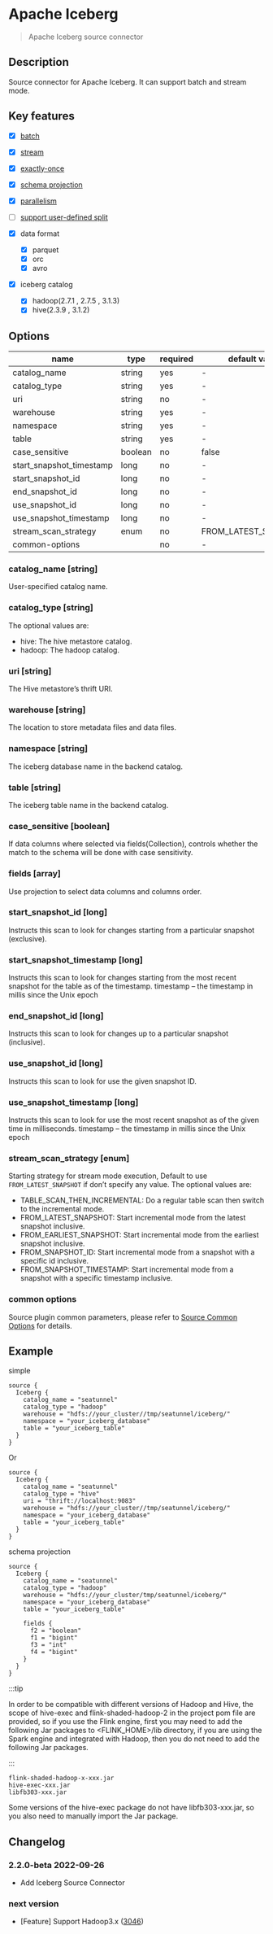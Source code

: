 # Apache Iceberg

> Apache Iceberg source connector

## Description

Source connector for Apache Iceberg. It can support batch and stream mode.

## Key features

- [x] [batch](../../concept/connector-v2-features.md)
- [x] [stream](../../concept/connector-v2-features.md)
- [x] [exactly-once](../../concept/connector-v2-features.md)
- [x] [schema projection](../../concept/connector-v2-features.md)
- [x] [parallelism](../../concept/connector-v2-features.md)
- [ ] [support user-defined split](../../concept/connector-v2-features.md)

- [x] data format
    - [x] parquet
    - [x] orc
    - [x] avro
- [x] iceberg catalog
    - [x] hadoop(2.7.1 , 2.7.5 , 3.1.3)
    - [x] hive(2.3.9 , 3.1.2)

##  Options

| name                     | type    | required | default value        |
| ------------------------ | ------- | -------- | -------------------- |
| catalog_name             | string  | yes      | -                    |
| catalog_type             | string  | yes      | -                    |
| uri                      | string  | no       | -                    |
| warehouse                | string  | yes      | -                    |
| namespace                | string  | yes      | -                    |
| table                    | string  | yes      | -                    |
| case_sensitive           | boolean | no       | false                |
| start_snapshot_timestamp | long    | no       | -                    |
| start_snapshot_id        | long    | no       | -                    |
| end_snapshot_id          | long    | no       | -                    |
| use_snapshot_id          | long    | no       | -                    |
| use_snapshot_timestamp   | long    | no       | -                    |
| stream_scan_strategy     | enum    | no       | FROM_LATEST_SNAPSHOT |
| common-options           |         | no       | -                    |

### catalog_name [string]

User-specified catalog name.

### catalog_type [string]

The optional values are:
- hive: The hive metastore catalog.
- hadoop: The hadoop catalog.

### uri [string]

The Hive metastore’s thrift URI.

### warehouse [string]

The location to store metadata files and data files.

### namespace [string]

The iceberg database name in the backend catalog.

### table [string]

The iceberg table name in the backend catalog.

### case_sensitive [boolean]

If data columns where selected via fields(Collection), controls whether the match to the schema will be done with case sensitivity.

### fields [array]

Use projection to select data columns and columns order.

### start_snapshot_id [long]

Instructs this scan to look for changes starting from a particular snapshot (exclusive).

### start_snapshot_timestamp [long]

Instructs this scan to look for changes starting from  the most recent snapshot for the table as of the timestamp. timestamp – the timestamp in millis since the Unix epoch

### end_snapshot_id [long]

Instructs this scan to look for changes up to a particular snapshot (inclusive).

### use_snapshot_id [long]

Instructs this scan to look for use the given snapshot ID.

### use_snapshot_timestamp [long]

Instructs this scan to look for use the most recent snapshot as of the given time in milliseconds. timestamp – the timestamp in millis since the Unix epoch

### stream_scan_strategy [enum]

Starting strategy for stream mode execution, Default to use `FROM_LATEST_SNAPSHOT` if don’t specify any value.
The optional values are:
- TABLE_SCAN_THEN_INCREMENTAL: Do a regular table scan then switch to the incremental mode.
- FROM_LATEST_SNAPSHOT: Start incremental mode from the latest snapshot inclusive.
- FROM_EARLIEST_SNAPSHOT: Start incremental mode from the earliest snapshot inclusive.
- FROM_SNAPSHOT_ID: Start incremental mode from a snapshot with a specific id inclusive.
- FROM_SNAPSHOT_TIMESTAMP: Start incremental mode from a snapshot with a specific timestamp inclusive.

### common options 

Source plugin common parameters, please refer to [Source Common Options](common-options.md) for details.

## Example

simple

```hocon
source {
  Iceberg {
    catalog_name = "seatunnel"
    catalog_type = "hadoop"
    warehouse = "hdfs://your_cluster//tmp/seatunnel/iceberg/"
    namespace = "your_iceberg_database"
    table = "your_iceberg_table"
  }
}
```
Or

```hocon
source {
  Iceberg {
    catalog_name = "seatunnel"
    catalog_type = "hive"
    uri = "thrift://localhost:9083"
    warehouse = "hdfs://your_cluster//tmp/seatunnel/iceberg/"
    namespace = "your_iceberg_database"
    table = "your_iceberg_table"
  }
}
```

schema projection

```hocon
source {
  Iceberg {
    catalog_name = "seatunnel"
    catalog_type = "hadoop"
    warehouse = "hdfs://your_cluster/tmp/seatunnel/iceberg/"
    namespace = "your_iceberg_database"
    table = "your_iceberg_table"

    fields {
      f2 = "boolean"
      f1 = "bigint"
      f3 = "int"
      f4 = "bigint"
    }
  }
}
```

:::tip

In order to be compatible with different versions of Hadoop and Hive, the scope of hive-exec and flink-shaded-hadoop-2 in the project pom file are provided, so if you use the Flink engine, first you may need to add the following Jar packages to <FLINK_HOME>/lib directory, if you are using the Spark engine and integrated with Hadoop, then you do not need to add the following Jar packages.

:::

```
flink-shaded-hadoop-x-xxx.jar
hive-exec-xxx.jar
libfb303-xxx.jar
```
Some versions of the hive-exec package do not have libfb303-xxx.jar, so you also need to manually import the Jar package. 

## Changelog

### 2.2.0-beta 2022-09-26

- Add Iceberg Source Connector

### next version

- [Feature] Support Hadoop3.x ([3046](https://github.com/apache/incubator-seatunnel/pull/3046))
